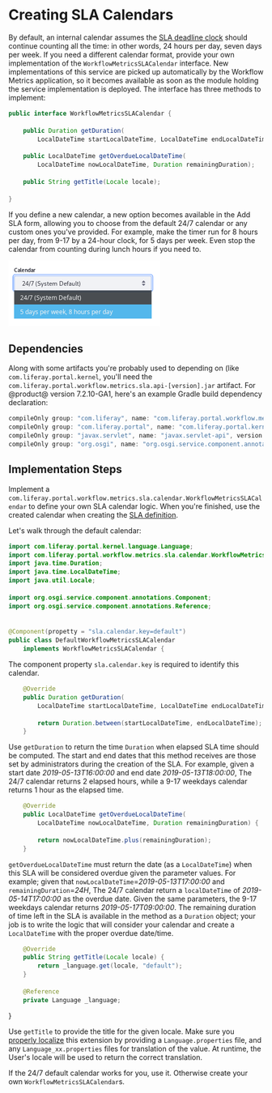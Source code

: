 # Creating SLA Calendars

By default, an internal calendar assumes the 
[SLA deadline clock](/docs/7-2/user/-/knowledge_base/u/workflow-metrics-the-service-level-agreement-sla)
should continue counting all the time: in other words, 24 hours per day, seven
days per week. If you need a different calendar format, provide your own
implementation of the `WorkflowMetricsSLACalendar` interface. New
implementations of this service are picked up automatically by the Workflow
Metrics application, so it becomes available as soon as the module holding the
service implementation is deployed. The interface has three methods to
implement:

```java
public interface WorkflowMetricsSLACalendar {

	public Duration getDuration(
		LocalDateTime startLocalDateTime, LocalDateTime endLocalDateTime);

	public LocalDateTime getOverdueLocalDateTime(
		LocalDateTime nowLocalDateTime, Duration remainingDuration);

	public String getTitle(Locale locale);

}
```

If you define a new calendar, a new option becomes available in the Add SLA
form, allowing you to choose from the default 24/7 calendar or any custom ones
you've provided. For example, make the timer run for 8 hours per day, from 9-17
by a 24-hour clock, for 5 days per week. Even stop the calendar from counting
during lunch hours if you need to.

![Figure x: Write a Custom SLA Calendar if the default, 24/7 calendar isn't sufficient.](../../images/workflow-custom-sla-calendar.png)

## Dependencies

Along with some artifacts you're probably used to depending on (like
`com.liferay.portal.kernel`, you'll need the
`com.liferay.portal.workflow.metrics.sla.api-[version].jar` artifact. For @product@
version 7.2.10-GA1, here's an example Gradle build dependency declaration:

```groovy
compileOnly group: "com.liferay", name: "com.liferay.portal.workflow.metrics.sla.api", version: "1.1.0"
compileOnly group: "com.liferay.portal", name: "com.liferay.portal.kernel", version: "4.4.0"
compileOnly group: "javax.servlet", name: "javax.servlet-api", version: "3.0.1"
compileOnly group: "org.osgi", name: "org.osgi.service.component.annotations", version: "1.3.0"
```

## Implementation Steps

Implement a
`com.liferay.portal.workflow.metrics.sla.calendar.WorkflowMetricsSLACalendar` to
define your own SLA calendar logic. When you're finished, use the created
calendar when creating the 
[SLA definition](/docs/7-2/user/-/knowledge_base/u/workflow-metrics-the-service-level-agreement-sla).

Let's walk through the default calendar:

```java
import com.liferay.portal.kernel.language.Language;
import com.liferay.portal.workflow.metrics.sla.calendar.WorkflowMetricsSLACalendar;
import java.time.Duration;
import java.time.LocalDateTime;
import java.util.Locale;

import org.osgi.service.component.annotations.Component;
import org.osgi.service.component.annotations.Reference;


@Component(propetty = "sla.calendar.key=default")
public class DefaultWorkflowMetricsSLACalendar
    implements WorkflowMetricsSLACalendar {
```

The component property `sla.calendar.key` is required to identify this calendar.

```java
    @Override
    public Duration getDuration(
        LocalDateTime startLocalDateTime, LocalDateTime endLocalDateTime) {

        return Duration.between(startLocalDateTime, endLocalDateTime);
    }
```

Use `getDuration` to return the time `Duration` when elapsed SLA time should be
computed. The start and end dates that this method receives are those set by
administrators during the creation of the SLA. For example, given a start date
_2019-05-13T16:00:00_ and end date _2019-05-13T18:00:00_, The 24/7 calendar
returns 2 elapsed hours, while a 9-17 weekdays calendar returns 1 hour as the
elapsed time. 

```java
    @Override
    public LocalDateTime getOverdueLocalDateTime(
        LocalDateTime nowLocalDateTime, Duration remainingDuration) {

        return nowLocalDateTime.plus(remainingDuration);
    }
```

`getOverdueLocalDateTime` must return the date (as a `LocalDateTime`) when this
SLA will be considered overdue given the parameter values. For example; given
that `nowLocalDateTime`=_2019-05-13T17:00:00_ and `remainingDuration`=_24H_, The
24/7 calendar return a `localDateTime` of _2019-05-14T17:00:00_ as the overdue
date. Given the same parameters, the 9-17 weekdays calendar returns
_2019-05-17T09:00:00_. The remaining duration of time left in the SLA is
available in the method as a `Duration` object; your job is to write the logic
that will consider your calendar and create a `LocalDateTime` with the proper
overdue date/time.

```java
    @Override
    public String getTitle(Locale locale) {
        return _language.get(locale, "default");
    }

    @Reference
    private Language _language;
```

}

Use `getTitle` to provide the title for the given locale. Make sure you 
[properly localize](/docs/7-2/frameworks/-/knowledge_base/f/localizing-your-application)
this extension by providing a `Language.properties` file, and any
`Language_xx.properties` files for translation of the value. At runtime, the
User's locale will be used to return the correct translation.

If the 24/7 default calendar works for you, use it. Otherwise create your own
`WorkflowMetricsSLACalendar`s.

